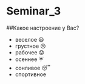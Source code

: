 # Seminar_3

##Какое настроение у Вас?
* веселое :smiley:
* грустное :cry:
* рабочее :worried:
* осеннее :umbrella:
* сонливое :sleeping:
* спортивное 

